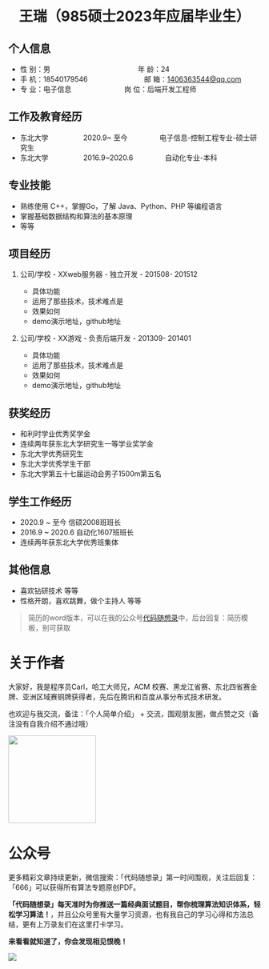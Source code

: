  <center>
     <h1>王瑞（985硕士2023年应届毕业生）</h1>
 </center>

## 个人信息 

* 性 别：男&emsp;&emsp;&emsp;&emsp;&emsp;&emsp;&emsp;&emsp;&emsp;&emsp;&emsp;&emsp;&ensp;年 龄：24  
* 手 机：18540179546 &emsp;&emsp;&emsp;&emsp;&emsp;&emsp;&emsp;&ensp;        邮 箱：1406363544@qq.com    
* 专 业：电子信息 &emsp;&emsp;&emsp;&emsp;&emsp;&emsp;&emsp;                     岗 位：后端开发工程师

## 工作及教育经历

* 东北大学&emsp;&emsp;&emsp;&emsp;&emsp;2020.9~ 至今  &emsp;&emsp;&emsp;&emsp; 电子信息-控制工程专业-硕士研究生         
* 东北大学&emsp;&emsp;&emsp;&emsp;&emsp;2016.9~2020.6 &emsp;&emsp;&emsp;&emsp; 自动化专业-本科  

## 专业技能

* 熟练使用 C++，掌握Go，了解 Java、Python、PHP 等编程语言
* 掌握基础数据结构和算法的基本原理
* 等等

## 项目经历

1. 公司/学校 - XXweb服务器 - 独立开发 - 201508- 201512 
    * 具体功能 
    * 运用了那些技术，技术难点是
    * 效果如何
    * demo演示地址，github地址 

2. 公司/学校 - XX游戏 - 负责后端开发 - 201309- 201401 
    * 具体功能 
    * 运用了那些技术，技术难点是
    * 效果如何
    * demo演示地址，github地址 

## 获奖经历
* 和利时学业优秀奖学金
* 连续两年获东北大学研究生一等学业奖学金
* 东北大学优秀研究生
* 东北大学优秀学生干部
* 东北大学第五十七届运动会男子1500m第五名

## 学生工作经历 
* 2020.9 ~  至今  信硕2008班班长
* 2016.9 ~ 2020.6 自动化1607班班长
* 连续两年获东北大学优秀班集体

## 其他信息 
* 喜欢钻研技术 等等
* 性格开朗，喜欢跳舞，做个主持人 等等 

> 简历的word版本，可以在我的公众号[代码随想录](https://img-blog.csdnimg.cn/20200815195519696.png)中，后台回复：简历模板，别可获取

# 关于作者

大家好，我是程序员Carl，哈工大师兄，ACM 校赛、黑龙江省赛、东北四省赛金牌、亚洲区域赛铜牌获得者，先后在腾讯和百度从事分布式技术研发。

也欢迎与我交流，备注：「个人简单介绍」 + 交流，围观朋友圈，做点赞之交（备注没有自我介绍不通过哦）

<a name="微信"></a>
<img src="https://img-blog.csdnimg.cn/20200814140330894.png" data-img="1" width="175" height="175">

# 公众号

更多精彩文章持续更新，微信搜索：「代码随想录」第一时间围观，关注后回复：「666」可以获得所有算法专题原创PDF。


**「代码随想录」每天准时为你推送一篇经典面试题目，帮你梳理算法知识体系，轻松学习算法！**，并且公众号里有大量学习资源，也有我自己的学习心得和方法总结，更有上万录友们在这里打卡学习。

**来看看就知道了，你会发现相见恨晚！**

<a name="公众号"></a>

![](https://github.com/youngyangyang04/leetcode-master/blob/master/pics/%E5%85%AC%E4%BC%97%E5%8F%B7.png)

